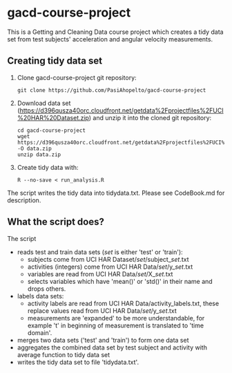 gacd-course-project
===================

This is a Getting and Cleaning Data course project which creates a tidy data set from test subjects' acceleration and angular velocity measurements.

## Creating tidy data set

1. Clone gacd-course-project git repository:
	```
	git clone https://github.com/PasiAhopelto/gacd-course-project
	```

2. Download data set (https://d396qusza40orc.cloudfront.net/getdata%2Fprojectfiles%2FUCI%20HAR%20Dataset.zip) and unzip it into the cloned git repository:
	```
	cd gacd-course-project
	wget https://d396qusza40orc.cloudfront.net/getdata%2Fprojectfiles%2FUCI%20HAR%20Dataset.zip -O data.zip
	unzip data.zip
	```

3. Create tidy data with:
	```
	R --no-save < run_analysis.R
	```

The script writes the tidy data into tidydata.txt. Please see CodeBook.md for description.

## What the script does?

The script
* reads test and train data sets (*set* is either 'test' or 'train'):
  * subjects come from UCI HAR Dataset/*set*/subject_*set*.txt
  * activities (integers) come from UCI HAR Data/*set*/y_*set*.txt
  * variables are read from UCI HAR Data/*set*/X_*set*.txt
  * selects variables which have 'mean()' or 'std()' in their name and drops others.
* labels data sets:
  * activity labels are read from UCI HAR Data/activity_labels.txt, these replace values read from UCI HAR Data/*set*/y_*set*.txt
  * measurements are 'expanded' to be more understandable, for example 't' in beginning of measurement is translated to 'time domain'.
* merges two data sets ('test' and 'train') to form one data set
* aggregates the combined data set by test subject and activity with average function to tidy data set
* writes the tidy data set to file 'tidydata.txt'.
